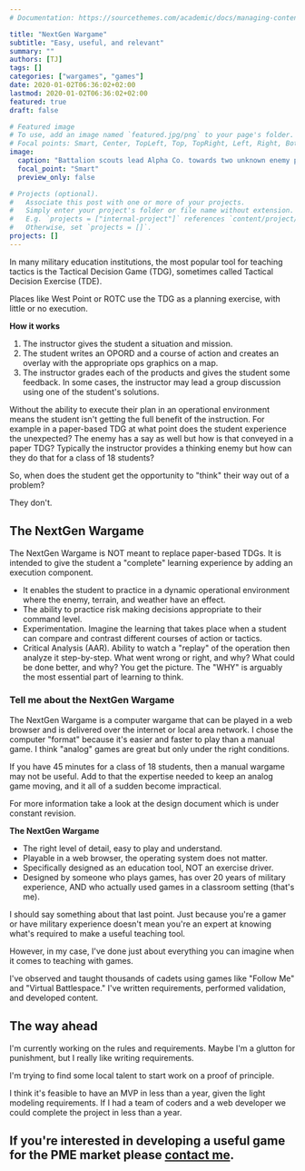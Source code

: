 ```yaml
---
# Documentation: https://sourcethemes.com/academic/docs/managing-content/

title: "NextGen Wargame"
subtitle: "Easy, useful, and relevant"
summary: ""
authors: [TJ]
tags: []
categories: ["wargames", "games"]
date: 2020-01-02T06:36:02+02:00
lastmod: 2020-01-02T06:36:02+02:00
featured: true
draft: false

# Featured image
# To use, add an image named `featured.jpg/png` to your page's folder.
# Focal points: Smart, Center, TopLeft, Top, TopRight, Left, Right, BottomLeft, Bottom, BottomRight.
image: 
  caption: "Battalion scouts lead Alpha Co. towards two unknown enemy positions."
  focal_point: "Smart"
  preview_only: false

# Projects (optional).
#   Associate this post with one or more of your projects.
#   Simply enter your project's folder or file name without extension.
#   E.g. `projects = ["internal-project"]` references `content/project/deep-learning/index.md`.
#   Otherwise, set `projects = []`.
projects: []
---
```

In many military education institutions, the most popular tool for teaching tactics is the Tactical Decision Game (TDG), sometimes called Tactical Decision Exercise (TDE).  

Places like West Point or ROTC use the TDG as a planning exercise, with little or no execution.

**How it works**  
1. The instructor gives the student a situation and mission. 
2. The student writes an OPORD and a course of action and creates an overlay with the appropriate ops graphics on a map.
3. The instructor grades each of the products and gives the student some feedback. In some cases, the instructor may lead a group discussion using one of the student's solutions.

Without the ability to execute their plan in an operational environment means the student isn't getting the full benefit of the instruction.  For example in a paper-based TDG at what point does the student experience the unexpected? The enemy has a say as well but how is that conveyed in a paper TDG? Typically the instructor provides a thinking enemy but how can they do that for a class of 18 students?

So, when does the student get the opportunity to "think" their way out of a problem?

They don't.

## The NextGen Wargame
The NextGen Wargame is NOT meant to replace paper-based TDGs. It is intended to give the student a "complete" learning experience by adding an execution component.

- It enables the student to practice in a dynamic operational environment where the enemy, terrain, and weather have an effect.
- The ability to practice risk making decisions appropriate to their command level.
- Experimentation. Imagine the learning that takes place when a student can compare and contrast different courses of action or tactics.
- Critical Analysis (AAR). Ability to watch a "replay" of the operation then analyze it step-by-step. What went wrong or right, and why? 
What could be done better, and why? 
You get the picture. The "WHY" is arguably the most essential part of learning to think.  

### Tell me about the NextGen Wargame
The NextGen Wargame is a computer wargame that can be played in a web browser and is delivered over the internet or local area network. I chose the computer "format" because it's easier and faster to play than a manual game.  I think "analog" games are great but only under the right conditions.

If you have 45 minutes for a class of 18 students, then a manual wargame may not be useful.  Add to that the expertise needed to keep an analog game moving, and it all of a sudden become impractical.

For more information take a look at the design document which is under constant revision.

**The NextGen Wargame**
- The right level of detail, easy to play and understand.
- Playable in a web browser, the operating system does not matter.
- Specifically designed as an education tool, NOT an exercise driver.
- Designed by someone who plays games, has over 20 years of military experience, AND who actually used games in a classroom setting (that's me).

I should say something about that last point. Just because you're a gamer or have military experience doesn't mean you're an expert at knowing what's required to make a useful teaching tool.

However, in my case, I've done just about everything you can imagine when it comes to teaching with games.  

I've observed and taught thousands of cadets using games like 
"Follow Me" and "Virtual Battlespace." I've written requirements, performed validation, and developed content.  

## The way ahead  
I'm currently working on the rules and requirements.  Maybe I'm a glutton for punishment, but I really like writing requirements.

I'm trying to find some local talent to start work on a proof of principle.

I think it's feasible to have an MVP in less than a year, given the light modeling requirements.  If I had a team of coders and a web developer we could complete the project in less than a year.

## If you're interested in developing a useful game for the PME market please [contact me](mailto:vincent.taijeron@gmail.com).
